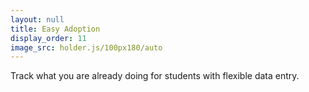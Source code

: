 ```yaml
---
layout: null
title: Easy Adoption
display_order: 11
image_src: holder.js/100px180/auto
---
```


Track what you are already doing for students with flexible data entry.
